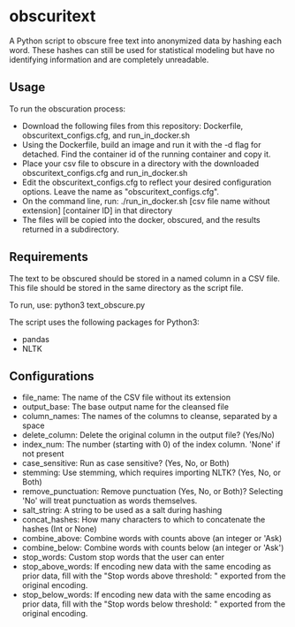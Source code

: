# obscuritext
A Python script to obscure free text into anonymized data by hashing each word. These hashes can still be used for statistical modeling but have no identifying information and are completely unreadable.

## Usage
To run the obscuration process:
- Download the following files from this repository: Dockerfile, obscuritext_configs.cfg, and run_in_docker.sh
- Using the Dockerfile, build an image and run it with the -d flag for detached. Find the container id of the running container and copy it.
- Place your csv file to obscure in a directory with the downloaded obscuritext_configs.cfg and run_in_docker.sh
- Edit the obscuritext_configs.cfg to reflect your desired configuration options. Leave the name as "obscuritext_configs.cfg".
- On the command line, run: ./run_in_docker.sh [csv file name without extension] [container ID] in that directory 
- The files will be copied into the docker, obscured, and the results returned in a subdirectory.

## Requirements
The text to be obscured should be stored in a named column in a CSV file. This file should be stored in the same directory as the script file.

To run, use: python3 text_obscure.py

The script uses the following packages for Python3:
- pandas
- NLTK


## Configurations
- file_name: The name of the CSV file without its extension
- output_base: The base output name for the cleansed file
- column_names: The names of the columns to cleanse, separated by a space
- delete_column: Delete the original column in the output file? (Yes/No)
- index_num: The number (starting with 0) of the index column. 'None' if not present
- case_sensitive: Run as case sensitive? (Yes, No, or Both)
- stemming: Use stemming, which requires importing NLTK? (Yes, No, or Both)
- remove_punctuation: Remove punctuation (Yes, No, or Both)? Selecting 'No' will treat punctuation as words themselves.
- salt_string: A string to be used as a salt during hashing
- concat_hashes: How many characters to which to concatenate the hashes (Int or None)
- combine_above: Combine words with counts above (an integer or 'Ask)
- combine_below: Combine words with counts below (an integer or 'Ask')
- stop_words: Custom stop words that the user can enter
- stop_above_words: If encoding new data with the same encoding as prior data, fill with the "Stop words above threshold: " exported from the original encoding.
- stop_below_words: If encoding new data with the same encoding as prior data, fill with the "Stop words below threshold: " exported from the original encoding.
